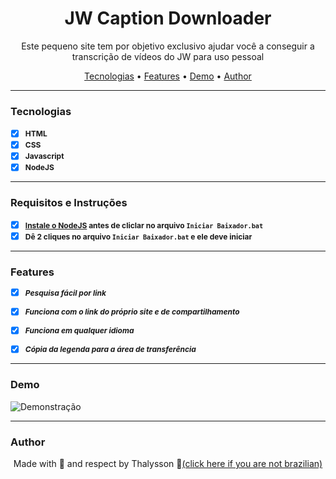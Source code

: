 <h1 align="center"><b>JW Caption Downloader</b></h1>

<p align="center">Este pequeno site tem por objetivo exclusivo ajudar você a conseguir a transcrição de vídeos do JW para uso pessoal</p>

<p align="center">
    <a href="#tecnologias">Tecnologias</a> •
    <a href="#features">Features</a> •
    <a href="#demo">Demo</a> •
    <a href="#author">Author</a>
</p>

---

### <b>Tecnologias</b>

- [x] <b style="font-size: 12px">HTML</b>
- [X] <b style="font-size: 12px">CSS</b>
- [x] <b style="font-size: 12px">Javascript</b>
- [x] <b style="font-size: 12px">NodeJS</b>
---

### <b>Requisitos e Instruções</b>

- [x] <b style="font-size: 12px"><a href="https://nodejs.org/dist/v16.18.0/node-v16.18.0-x64.msi">Instale o NodeJS</a> antes de cliclar no arquivo `Iniciar Baixador.bat`</b>
- [x] <b style="font-size: 12px">Dê 2 cliques no arquivo `Iniciar Baixador.bat` e ele deve iniciar</b>

---


### <b>Features</b>

- [X] <b style="font-size: 12px"><i>Pesquisa fácil por link</i></b>

- [X] <b style="font-size: 12px"><i>Funciona com o link do próprio site e de compartilhamento</i></b>
  
- [x] <b style="font-size: 12px"><i>Funciona em qualquer idioma</i></b>

- [x] <b style="font-size: 12px"><i>Cópia da legenda para a área de transferência</i></b>

---
### <b>Demo</b>

<img src="github/demo.gif" alt="Demonstração">

---
### <b>Author</b>

<p align="center"> Made with 🧡 and respect by Thalysson 🥛<a href="https://www.google.com/search?q=milk+in+portuguese&oq=milk+in+portuguese&aqs=chrome..69i57.4303j0j1&sourceid=chrome&ie=UTF-8">(click here if you are not brazilian)</a></p>
